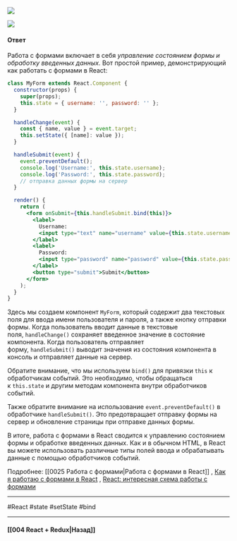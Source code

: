 
![](https://www.youtube.com/watch?v=WADswtZB-qg&list=PL6DxKON1uLOHcvuJLmgpOhwbktXLr7noj&index=2)

![](https://www.youtube.com/watch?v=BGKbJ2aXCog&list=PL6DxKON1uLOHcvuJLmgpOhwbktXLr7noj&index=3)
#### Ответ

Работа с формами включает в себя *управление состоянием формы и обработку введенных данных.* Вот простой пример, демонстрирующий как работать с формами в React:

```jsx
class MyForm extends React.Component {
  constructor(props) {
    super(props);
    this.state = { username: '', password: '' };
  }

  handleChange(event) {
    const { name, value } = event.target;
    this.setState({ [name]: value });
  }

  handleSubmit(event) {
    event.preventDefault();
    console.log('Username:', this.state.username);
    console.log('Password:', this.state.password);
    // отправка данных формы на сервер
  }

  render() {
    return (
      <form onSubmit={this.handleSubmit.bind(this)}>
        <label>
          Username:
          <input type="text" name="username" value={this.state.username} onChange={this.handleChange.bind(this)} />
        </label>
        <label>
          Password:
          <input type="password" name="password" value={this.state.password} onChange={this.handleChange.bind(this)} />
        </label>
        <button type="submit">Submit</button>
      </form>
    );
  }
}
```

Здесь мы создаем компонент `MyForm`, который содержит два текстовых поля для ввода имени пользователя и пароля, а также кнопку отправки формы. Когда пользователь вводит данные в текстовые поля, `handleChange()` сохраняет введенное значение в состояние компонента. Когда пользователь отправляет форму, `handleSubmit()` выводит значения из состояния компонента в консоль и отправляет данные на сервер.

Обратите внимание, что мы используем `bind()` для привязки `this` к обработчикам событий. Это необходимо, чтобы обращаться к `this.state` и другим методам компонента внутри обработчиков событий.

Также обратите внимание на использование `event.preventDefault()` в обработчике `handleSubmit()`. Это предотвращает отправку формы на сервер и обновление страницы при отправке данных формы.

В итоге, работа с формами в React сводится к управлению состоянием формы и обработке введенных данных. Как и в обычном HTML, в React вы можете использовать различные типы полей ввода и обрабатывать данные с помощью обработчиков событий.

Подробнее: [[0025 Работа с формами|Работа с формами в React]] , [Как я работаю с формами в React](https://habr.com/ru/articles/746806/) , [React: интересная схема работы с формами](https://habr.com/ru/companies/timeweb/articles/722108/)

____
#React #state #setState #bind 

____

#### [[004 React + Redux|Назад]]